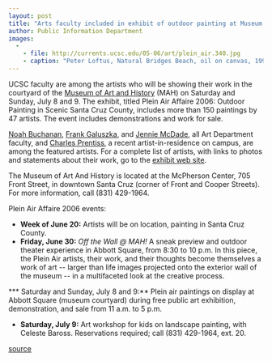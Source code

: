 ```yaml
---
layout: post
title: "Arts faculty included in exhibit of outdoor painting at Museum of Art and History"
author: Public Information Department
images:
  -
    - file: http://currents.ucsc.edu/05-06/art/plein_air.340.jpg
    - caption: "Peter Loftus, Natural Bridges Beach, oil on canvas, 1992, 12' by 24'"
---
```


UCSC faculty are among the artists who will be showing their work in the courtyard of the [Museum of Art and History][1] (MAH) on Saturday and Sunday, July 8 and 9. The exhibit, titled Plein Air Affaire 2006: Outdoor Painting in Scenic Santa Cruz County, includes more than 150 paintings by 47 artists. The event includes demonstrations and work for sale.

[Noah Buchanan][2], [Frank Galuszka][3], and [Jennie McDade][4], all Art Department faculty, and [Charles Prentiss][5], a recent artist-in-residence on campus, are among the featured artists. For a complete list of artists, with links to photos and statements about their work, go to the [exhibit web site][6].

The Museum of Art And History is located at the McPherson Center, 705 Front Street, in downtown Santa Cruz (corner of Front and Cooper Streets). For more information, call (831) 429-1964.

Plein Air Affaire 2006 events:

* **Week of June 20:** Artists will be on location, painting in Santa Cruz County.
* **Friday, June 30:** _Off the Wall @ MAH!_ A sneak preview and outdoor theater experience in Abbott Square, from 8:30 to 10 p.m. In this piece, the Plein Air artists, their work, and their thoughts become themselves a work of art -- larger than life images projected onto the exterior wall of the museum \-- in a multifaceted look at the creative process.

*** Saturday and Sunday, July 8 and 9:** Plein air paintings on display at Abbott Square (museum courtyard) during free public art exhibition, demonstration, and sale from 11 a.m. to 5 p.m.
* **Saturday, July 9:** Art workshop for kids on landscape painting, with Celeste Baross. Reservations required; call (831) 429-1964, ext. 20.  

[1]: http://www.santacruzmah.org/
[2]: http://www.santacruzmah.org/PleinAirAffaire-FatenMansour/PleinAirAffaire-FatenMansour/NoahBuchanan.htm
[3]: http://www.santacruzmah.org/PleinAirAffaire-FatenMansour/PleinAirAffaire-FatenMansour/FrankGaluszka.htm
[4]: http://www.santacruzmah.org/PleinAirAffaire-FatenMansour/PleinAirAffaire-FatenMansour/JennieMcDade.htm
[5]: http://www.santacruzmah.org/PleinAirAffaire-FatenMansour/PleinAirAffaire-FatenMansour/CharlesPrentiss.htm
[6]: http://www.santacruzmah.org/PleinAirAffaire-FatenMansour/PleinAirAffaire-FatenMansour/PAINDEX.html

[source](http://www1.ucsc.edu/currents/05-06/06-19/brief-exhibit.asp "Permalink to brief-exhibit")
